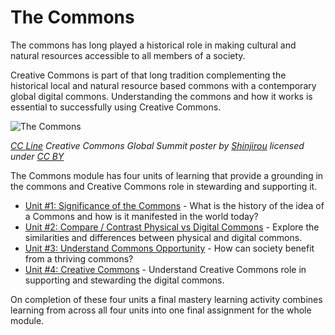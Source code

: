 # The Commons

The commons has long played a historical role in making cultural and natural resources accessible to all members of a society. 

Creative Commons is part of that long tradition complementing the historical local and natural resource based commons with a contemporary global digital commons. Understanding the commons and how it works is essential to successfully using Creative Commons.


![The Commons](https://github.com/creativecommons/cc-cert-map/blob/master/img/GS-poster-CC-Line.jpg "CC Poster")

*[CC Line](http://www.loftwork.com/downloads/sinjirou/archive/311821) Creative Commons Global Summit poster by [Shinjirou](http://www.geograph.org.uk/profile/20403) licensed under [CC BY](https://creativecommons.org/licenses/by/2.1/jp/)*


The Commons module has four units of learning that provide a grounding in the commons and Creative Commons role in stewarding and supporting it.


* [Unit #1: Significance of the Commons](significance.md) - What is the history of the idea of a Commons and how is it manifested in the world today?
* [Unit #2: Compare / Contrast Physical vs Digital Commons](physical-digital.md) - Explore the similarities and differences between physical and digital commons.
* [Unit #3: Understand Commons Opportunity](opportunity.md) - How can society benefit from a thriving commons?
* [Unit #4: Creative Commons](creative-commons.md) - Understand Creative Commons role in supporting and stewarding the digital commons.


On completion of these four units a final mastery learning activity combines learning from across all four units into one final assignment for the whole module.
